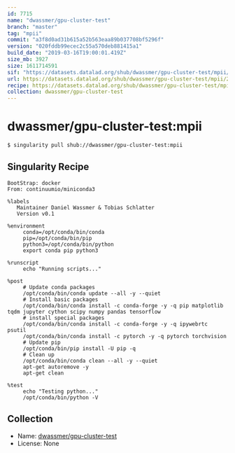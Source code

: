 ```yaml
---
id: 7715
name: "dwassmer/gpu-cluster-test"
branch: "master"
tag: "mpii"
commit: "a3f8d0ad31b615a52b563eaa89b037708bf5296f"
version: "020fddb99ecec2c55a570deb881415a1"
build_date: "2019-03-16T19:00:01.419Z"
size_mb: 3927
size: 1611714591
sif: "https://datasets.datalad.org/shub/dwassmer/gpu-cluster-test/mpii/2019-03-16-a3f8d0ad-020fddb9/020fddb99ecec2c55a570deb881415a1.simg"
url: https://datasets.datalad.org/shub/dwassmer/gpu-cluster-test/mpii/2019-03-16-a3f8d0ad-020fddb9/
recipe: https://datasets.datalad.org/shub/dwassmer/gpu-cluster-test/mpii/2019-03-16-a3f8d0ad-020fddb9/Singularity
collection: dwassmer/gpu-cluster-test
---
```


# dwassmer/gpu-cluster-test:mpii

```bash
$ singularity pull shub://dwassmer/gpu-cluster-test:mpii
```

## Singularity Recipe

```singularity
BootStrap: docker
From: continuumio/miniconda3

%labels
   Maintainer Daniel Wassmer & Tobias Schlatter
   Version v0.1
   
%environment
     conda=/opt/conda/bin/conda
     pip=/opt/conda/bin/pip
     python3=/opt/conda/bin/python
     export conda pip python3
     
%runscript
     echo "Running scripts..."

%post
     # Update conda packages
     /opt/conda/bin/conda update --all -y --quiet
     # Install basic packages
     /opt/conda/bin/conda install -c conda-forge -y -q pip matplotlib tqdm jupyter cython scipy numpy pandas tensorflow
     # install special packages
     /opt/conda/bin/conda install -c conda-forge -y -q ipywebrtc psutil
     /opt/conda/bin/conda install -c pytorch -y -q pytorch torchvision
     # Update pip
     /opt/conda/bin/pip install -U pip -q
     # Clean up
     /opt/conda/bin/conda clean --all -y --quiet
     apt-get autoremove -y
     apt-get clean

%test  
     echo "Testing python..."
     /opt/conda/bin/python -V
```

## Collection

 - Name: [dwassmer/gpu-cluster-test](https://github.com/dwassmer/gpu-cluster-test)
 - License: None

